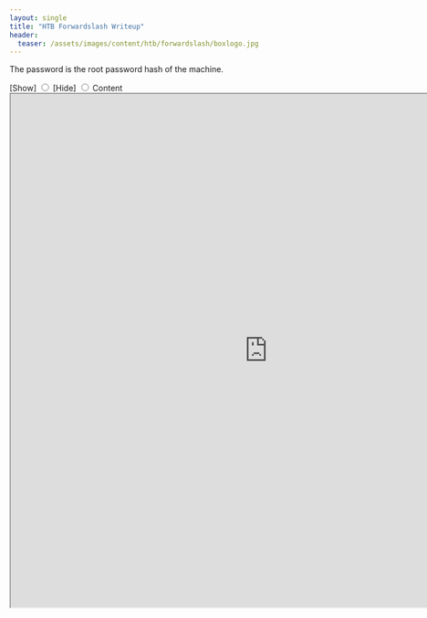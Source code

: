 ```yaml
---
layout: single
title: "HTB Forwardslash Writeup"
header:
  teaser: /assets/images/content/htb/forwardslash/boxlogo.jpg
---
```


The password is the root password hash of the machine.

<label for="show">
    <span>[Show]</span>
</label>
<input type=radio id="show" name="group">
<label for="hide">
    <span>[Hide]</span> 
</label>    
<input type=radio id="hide" name="group">
<span id="content">Content</span>

<iframe height="900" src="https://drive.google.com/viewerng/viewer?embedded=true&amp;url=https://c4ebt.github.io/content/htb/Forwardslash-Writeup.pdf" width="900"></iframe>

